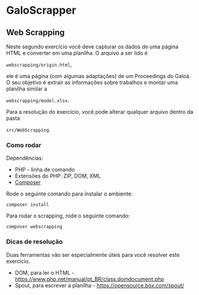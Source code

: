 # GaloScrapper
## Web Scrapping
Neste segundo exercício você deve capturar os dados de uma página HTML e 
converter em uma planilha. O arquivo a ser lido é 

`webscrapping/origin.html`, 

ele é uma página (com algumas adaptações) de um Proceedings do Galoá. O seu objetivo é extrair as informações sobre trabalhos e montar uma planilha similar a 

`webscrapping/model.xlsx`.

Para a resolução do exercício, você pode alterar qualquer arquivo dentro da pasta 

`src/WebScrapping`.

### Como rodar

Dependências:

* PHP - linha de comando
* Extensões do PHP: ZIP, DOM, XML
* [Composer](https://getcomposer.org/)

Rode o seguinte comando para instalar o ambiente:

```
composer install
```

Para rodar o scrapping, rode o seguinte comando:

```
composer webscrapping
```

### Dicas de resolução

Duas ferramentas vão ser especialmente úteis para você resolver este exercício.

* DOM, para ler o HTML - https://www.php.net/manual/pt_BR/class.domdocument.php
* Spout, para escrever a planilha - https://opensource.box.com/spout/
